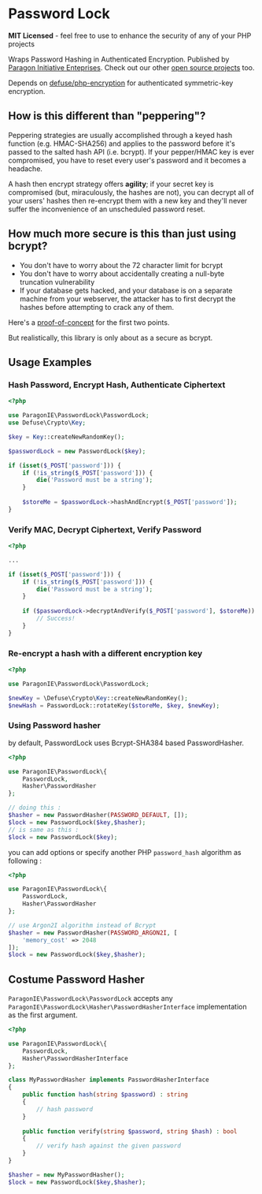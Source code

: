 # Password Lock

**MIT Licensed** - feel free to use to enhance the security of any of your PHP projects

Wraps Password Hashing in Authenticated Encryption. Published by [Paragon Initiative Enteprises](https://paragonie.com). Check out our other [open source projects](https://paragonie.com/projects) too.

Depends on [defuse/php-encryption](https://github.com/defuse/php-encryption) for authenticated symmetric-key encryption.

## How is this different than "peppering"?

Peppering strategies are usually accomplished through a keyed hash function (e.g. HMAC-SHA256) and applies to the password before it's passed to the salted hash API (i.e. bcrypt). If your pepper/HMAC key is ever compromised, you have to reset every user's password and it becomes a headache.

A hash then encrypt strategy offers **agility**; if your secret key is compromised (but, miraculously, the hashes are not), you can decrypt all of your users' hashes then re-encrypt them with a new key and they'll never suffer the inconvenience of an unscheduled password reset.

## How much more secure is this than just using bcrypt?

* You don't have to worry about the 72 character limit for bcrypt
* You don't have to worry about accidentally creating a null-byte truncation vulnerability
* If your database gets hacked, and your database is on a separate machine from your webserver, the attacker has to first decrypt the hashes before attempting to crack any of them.

Here's a [proof-of-concept](http://3v4l.org/61VZq) for the first two points.

But realistically, this library is only about as a secure as bcrypt.

## Usage Examples

### Hash Password, Encrypt Hash, Authenticate Ciphertext

```php
<?php

use ParagonIE\PasswordLock\PasswordLock;
use Defuse\Crypto\Key;

$key = Key::createNewRandomKey();

$passwordLock = new PasswordLock($key);

if (isset($_POST['password'])) {
    if (!is_string($_POST['password'])) {
        die('Password must be a string');
    }
    
    $storeMe = $passwordLock->hashAndEncrypt($_POST['password']);
}
```
 
### Verify MAC, Decrypt Ciphertext, Verify Password

```php
<?php

...

if (isset($_POST['password'])) {
    if (!is_string($_POST['password'])) {
        die('Password must be a string');
    }
    
    if ($passwordLock->decryptAndVerify($_POST['password'], $storeMe)) {
        // Success!
    }
}
```

### Re-encrypt a hash with a different encryption key

```php
<?php

use ParagonIE\PasswordLock\PasswordLock;

$newKey = \Defuse\Crypto\Key::createNewRandomKey();
$newHash = PasswordLock::rotateKey($storeMe, $key, $newKey);
```

### Using Password hasher

by default, PasswordLock uses Bcrypt-SHA384 based PasswordHasher.

```php
<?php

use ParagonIE\PasswordLock\{
    PasswordLock,
    Hasher\PasswordHasher
};

// doing this : 
$hasher = new PasswordHasher(PASSWORD_DEFAULT, []);
$lock = new PasswordLock($key,$hasher);
// is same as this : 
$lock = new PasswordLock($key);
```

you can add options or specify another PHP `password_hash` algorithm as following :

```php
<?php

use ParagonIE\PasswordLock\{
    PasswordLock,
    Hasher\PasswordHasher
};

// use Argon2I algorithm instead of Bcrypt
$hasher = new PasswordHasher(PASSWORD_ARGON2I, [
    'memory_cost' => 2048
]);
$lock = new PasswordLock($key,$hasher);
```

## Costume Password Hasher

`ParagonIE\PasswordLock\PasswordLock` accepts any `ParagonIE\PasswordLock\Hasher\PasswordHasherInterface` implementation as the first argument.

```php
<?php

use ParagonIE\PasswordLock\{
    PasswordLock,
    Hasher\PasswordHasherInterface
};

class MyPasswordHasher implements PasswordHasherInterface 
{
    public function hash(string $password) : string
    {
        // hash password
    }
    
    public function verify(string $password, string $hash) : bool
    {
        // verify hash against the given password
    }
}

$hasher = new MyPasswordHasher();
$lock = new PasswordLock($key,$hasher);
```
